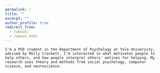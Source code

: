 ```yaml
---
permalink: /
title: ""
excerpt: ""
author_profile: true
redirect_from: 
  - /about/
  - /about.html
---
```


`I'm a PhD student in the Department of Psychology at Yale University, advised by Molly Crockett. I'm interested in what motivates people to help others, and how people interpret others' motives for helping. My research uses theory and methods from social psychology, computer science, and neuroscience.`


